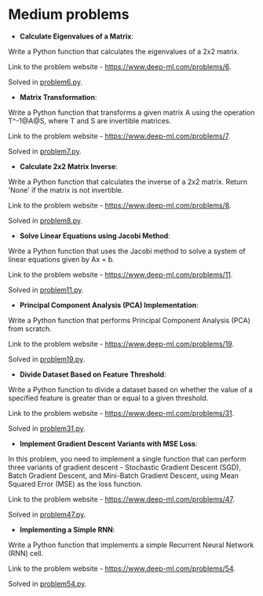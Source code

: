 # Medium problems
* **Calculate Eigenvalues of a Matrix**:
  
Write a Python function that calculates the eigenvalues of a 2x2 matrix.

Link to the problem website - https://www.deep-ml.com/problems/6.

Solved in [problem6.py](problem6.py).

* **Matrix Transformation**:
  
Write a Python function that transforms a given matrix A using the operation T^-1@A@S, where T and S are invertible matrices.

Link to the problem website - https://www.deep-ml.com/problems/7.

Solved in [problem7.py](problem7.py).

* **Calculate 2x2 Matrix Inverse**:
  
Write a Python function that calculates the inverse of a 2x2 matrix. Return 'None' if the matrix is not invertible.

Link to the problem website - https://www.deep-ml.com/problems/8.

Solved in [problem8.py](problem8.py).

* **Solve Linear Equations using Jacobi Method**:

Write a Python function that uses the Jacobi method to solve a system of linear equations given by Ax = b.

Link to the problem website - https://www.deep-ml.com/problems/11.

Solved in [problem11.py](problem11.py).

* **Principal Component Analysis (PCA) Implementation**:

Write a Python function that performs Principal Component Analysis (PCA) from scratch.

Link to the problem website - https://www.deep-ml.com/problems/19.

Solved in [problem19.py](problem19.py).

* **Divide Dataset Based on Feature Threshold**:

Write a Python function to divide a dataset based on whether the value of a specified feature is greater than or equal to a given threshold.

Link to the problem website - https://www.deep-ml.com/problems/31.

Solved in [problem31.py](problem31.py).

* **Implement Gradient Descent Variants with MSE Loss**:
  
In this problem, you need to implement a single function that can perform three variants of gradient descent - Stochastic Gradient Descent (SGD), Batch Gradient Descent, and Mini-Batch Gradient Descent, using Mean Squared Error (MSE) as the loss function.

Link to the problem website - https://www.deep-ml.com/problems/47.

Solved in [problem47.py](problem47.py).

* **Implementing a Simple RNN**:
  
Write a Python function that implements a simple Recurrent Neural Network (RNN) cell.

Link to the problem website - https://www.deep-ml.com/problems/54.

Solved in [problem54.py](problem54.py).
